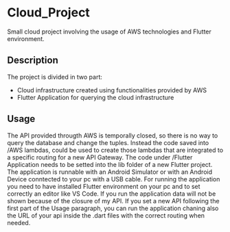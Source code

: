 # Cloud_Project
Small cloud project involving the usage of AWS technologies and Flutter environment.

## Description
The project is divided in two part:
- Cloud infrastructure created using functionalities provided by AWS
- Flutter Application for querying the cloud infrastructure

## Usage
The API provided througth AWS is temporally closed, so there is no way to query the database and change the tuples. Instead the code saved into /AWS lambdas, could be used to create those lambdas that are integrated to a specific routing for a new API Gateway.
The code under /Flutter Application needs to be setted into the lib folder of a new Flutter project.
The application is runnable with an Android Simulator or with an Android Device conntected to your pc with a USB cable.
For running the application you need to have installed Flutter environment on your pc and to set correctly an editor like VS Code.
If you run the application data will not be shown because of the closure of my API. If you set a new API following the first part of the Usage paragraph, you can run the application chaning also the URL of your api inside the .dart files with the correct routing when needed.


